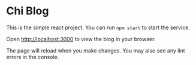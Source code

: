 # Chi Blog

This is the simple react project. You can run `npm start` to start the service.

Open [http://localhost:3000](http://localhost:3000) to view the blog in your browser.

The page will reload when you make changes. You may also see any lint errors in the console.